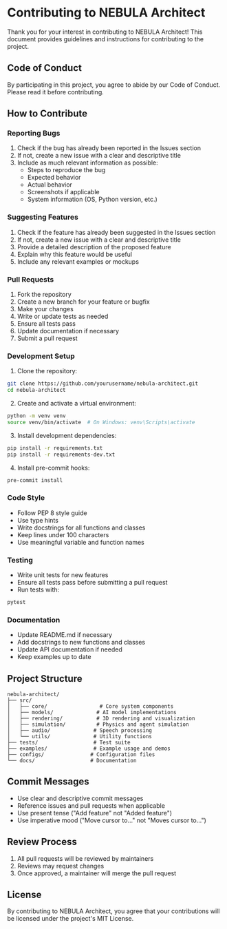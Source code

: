 # Contributing to NEBULA Architect

Thank you for your interest in contributing to NEBULA Architect! This document provides guidelines and instructions for contributing to the project.

## Code of Conduct

By participating in this project, you agree to abide by our Code of Conduct. Please read it before contributing.

## How to Contribute

### Reporting Bugs

1. Check if the bug has already been reported in the Issues section
2. If not, create a new issue with a clear and descriptive title
3. Include as much relevant information as possible:
   - Steps to reproduce the bug
   - Expected behavior
   - Actual behavior
   - Screenshots if applicable
   - System information (OS, Python version, etc.)

### Suggesting Features

1. Check if the feature has already been suggested in the Issues section
2. If not, create a new issue with a clear and descriptive title
3. Provide a detailed description of the proposed feature
4. Explain why this feature would be useful
5. Include any relevant examples or mockups

### Pull Requests

1. Fork the repository
2. Create a new branch for your feature or bugfix
3. Make your changes
4. Write or update tests as needed
5. Ensure all tests pass
6. Update documentation if necessary
7. Submit a pull request

### Development Setup

1. Clone the repository:
```bash
git clone https://github.com/yourusername/nebula-architect.git
cd nebula-architect
```

2. Create and activate a virtual environment:
```bash
python -m venv venv
source venv/bin/activate  # On Windows: venv\Scripts\activate
```

3. Install development dependencies:
```bash
pip install -r requirements.txt
pip install -r requirements-dev.txt
```

4. Install pre-commit hooks:
```bash
pre-commit install
```

### Code Style

- Follow PEP 8 style guide
- Use type hints
- Write docstrings for all functions and classes
- Keep lines under 100 characters
- Use meaningful variable and function names

### Testing

- Write unit tests for new features
- Ensure all tests pass before submitting a pull request
- Run tests with:
```bash
pytest
```

### Documentation

- Update README.md if necessary
- Add docstrings to new functions and classes
- Update API documentation if needed
- Keep examples up to date

## Project Structure

```
nebula-architect/
├── src/
│   ├── core/                 # Core system components
│   ├── models/              # AI model implementations
│   ├── rendering/           # 3D rendering and visualization
│   ├── simulation/          # Physics and agent simulation
│   ├── audio/              # Speech processing
│   └── utils/              # Utility functions
├── tests/                  # Test suite
├── examples/               # Example usage and demos
├── configs/               # Configuration files
└── docs/                  # Documentation
```

## Commit Messages

- Use clear and descriptive commit messages
- Reference issues and pull requests when applicable
- Use present tense ("Add feature" not "Added feature")
- Use imperative mood ("Move cursor to..." not "Moves cursor to...")

## Review Process

1. All pull requests will be reviewed by maintainers
2. Reviews may request changes
3. Once approved, a maintainer will merge the pull request

## License

By contributing to NEBULA Architect, you agree that your contributions will be licensed under the project's MIT License. 